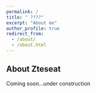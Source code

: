 ```yaml
---
permalink: /
title: " ????"
excerpt: "About me"
author_profile: true
redirect_from: 
  - /about/
  - /about.html
---
```


About Zteseat 
------
Coming soon...under construction